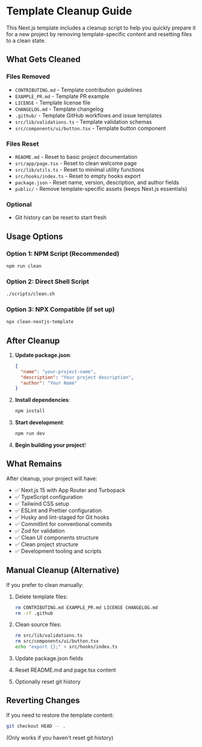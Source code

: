 # Template Cleanup Guide

This Next.js template includes a cleanup script to help you quickly prepare it for a new project by removing template-specific content and resetting files to a clean state.

## What Gets Cleaned

### Files Removed

- `CONTRIBUTING.md` - Template contribution guidelines
- `EXAMPLE_PR.md` - Template PR example
- `LICENSE` - Template license file
- `CHANGELOG.md` - Template changelog
- `.github/` - Template GitHub workflows and issue templates
- `src/lib/validations.ts` - Template validation schemas
- `src/components/ui/button.tsx` - Template button component

### Files Reset

- `README.md` - Reset to basic project documentation
- `src/app/page.tsx` - Reset to clean welcome page
- `src/lib/utils.ts` - Reset to minimal utility functions
- `src/hooks/index.ts` - Reset to empty hooks export
- `package.json` - Reset name, version, description, and author fields
- `public/` - Remove template-specific assets (keeps Next.js essentials)

### Optional

- Git history can be reset to start fresh

## Usage Options

### Option 1: NPM Script (Recommended)

```bash
npm run clean
```

### Option 2: Direct Shell Script

```bash
./scripts/clean.sh
```

### Option 3: NPX Compatible (if set up)

```bash
npx clean-nextjs-template
```

## After Cleanup

1. **Update package.json**:

   ```json
   {
     "name": "your-project-name",
     "description": "Your project description",
     "author": "Your Name"
   }
   ```

2. **Install dependencies**:

   ```bash
   npm install
   ```

3. **Start development**:

   ```bash
   npm run dev
   ```

4. **Begin building your project**!

## What Remains

After cleanup, your project will have:

- ✅ Next.js 15 with App Router and Turbopack
- ✅ TypeScript configuration
- ✅ Tailwind CSS setup
- ✅ ESLint and Prettier configuration
- ✅ Husky and lint-staged for Git hooks
- ✅ Commitlint for conventional commits
- ✅ Zod for validation
- ✅ Clean UI components structure
- ✅ Clean project structure
- ✅ Development tooling and scripts

## Manual Cleanup (Alternative)

If you prefer to clean manually:

1. Delete template files:

   ```bash
   rm CONTRIBUTING.md EXAMPLE_PR.md LICENSE CHANGELOG.md
   rm -rf .github
   ```

2. Clean source files:

   ```bash
   rm src/lib/validations.ts
   rm src/components/ui/button.tsx
   echo "export {};" > src/hooks/index.ts
   ```

3. Update package.json fields
4. Reset README.md and page.tsx content
5. Optionally reset git history

## Reverting Changes

If you need to restore the template content:

```bash
git checkout HEAD -- .
```

(Only works if you haven't reset git history)
